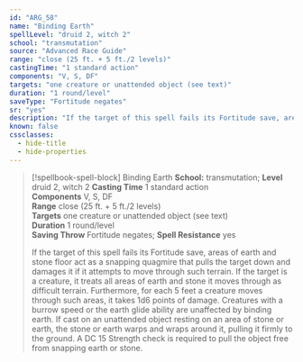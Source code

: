 ```yaml
---
id: "ARG_58"
name: "Binding Earth"
spellLevel: "druid 2, witch 2"
school: "transmutation"
source: "Advanced Race Guide"
range: "close (25 ft. + 5 ft./2 levels)"
castingTime: "1 standard action"
components: "V, S, DF"
targets: "one creature or unattended object (see text)"
duration: "1 round/level"
saveType: "Fortitude negates"
sr: "yes"
description: "If the target of this spell fails its Fortitude save, areas of earth and stone floor act as a snapping quagmire that pulls the target down and damages it if it attempts to move through such terrain.  If the target is a creature, it treats all areas of earth and stone it moves through as difficult terrain. Furthermore, for each 5 feet a creature moves through such areas, it takes 1d6 points of damage. Creatures with a burrow speed or the earth glide ability are unaffected by binding earth.  If cast on an unattended object resting on an area of stone or earth, the stone or earth warps and wraps around it, pulling it firmly to the ground. A DC 15 Strength check is required to pull the object free from snapping earth or stone."
known: false
cssclasses:
  - hide-title
  - hide-properties
---
```


> [!spellbook-spell-block] Binding Earth
> **School:** transmutation; **Level** druid 2, witch 2
> **Casting Time** 1 standard action  
> **Components** V, S, DF  
> **Range** close (25 ft. + 5 ft./2 levels)  
> **Targets** one creature or unattended object (see text)  
> **Duration** 1 round/level  
> **Saving Throw** Fortitude negates; **Spell Resistance** yes
> 
> If the target of this spell fails its Fortitude save, areas of earth and stone floor act as a snapping quagmire that pulls the target down and damages it if it attempts to move through such terrain.  If the target is a creature, it treats all areas of earth and stone it moves through as difficult terrain. Furthermore, for each 5 feet a creature moves through such areas, it takes 1d6 points of damage. Creatures with a burrow speed or the earth glide ability are unaffected by binding earth.  If cast on an unattended object resting on an area of stone or earth, the stone or earth warps and wraps around it, pulling it firmly to the ground. A DC 15 Strength check is required to pull the object free from snapping earth or stone.